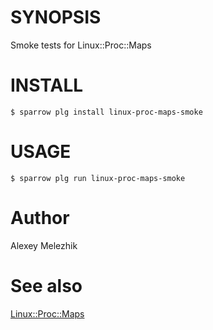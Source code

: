# SYNOPSIS

Smoke tests for Linux::Proc::Maps

# INSTALL

    $ sparrow plg install linux-proc-maps-smoke

# USAGE

    $ sparrow plg run linux-proc-maps-smoke

# Author

Alexey Melezhik

# See also 

[Linux::Proc::Maps](https://metacpan.org/pod/Linux::Proc::Maps)
